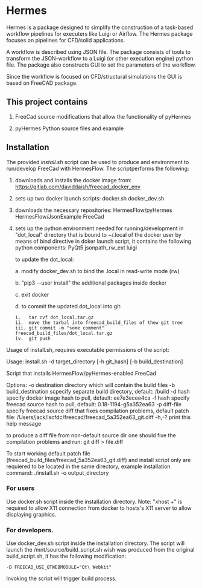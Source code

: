 # Hermes

Hermes is a package designed to simplify the construction of a task-based workflow pipelines for executers like 
Luigi or Airflow. The Hermes package focuses on pipelines for CFD/solid applications.

A workflow is described using JSON file. The package consists of tools to transform the JSON-workflow 
to a Luigi (or other execution engine) python file. 
The package also constructs GUI to set the parameters of the workflow. 

Since the workflow is focused on CFD/structural simulations the GUI is based on FreeCAD package. 


## This project contains
1. FreeCad source modifications that allow the functionality of pyHermes

2. pyHermes Python source files and example

## Installation

The provided *install.sh* script can be used to produce and environment to run/develop FreeCad with HermesFlow.
The scriptperforms the following:

1. downloads and installs the docker image from:
    https://gitlab.com/daviddaish/freecad_docker_env 

2. sets up two docker launch scripts:
    docker.sh
    docker_dev.sh

 
3. downloads  the necessary repositories:
    HermesFlow/pyHermes
    HermesFlow/JsonExample
    FreeCad

4. sets up the python environment needed for running/development in "dot_local" directory that is bound to ~/.local of the docker user by means of bind directive in doker launch script, it contains the following python components:
    PyQt5
    jsonpath_rw_ext
    luigi

   to update the dot_local: 
   
   a. modify docker_dev.sh to bind the .local in read-write mode (rw)

   b. "pip3 --user install" the additional packages inside docker
   
   c. exit docker
   
   d. to commit the updated dot_local into git:
   
       i.   tar cvf dot_local.tar.gz
       ii.  move the tarbal into freecad_build_files of thew git tree
       iii. git commit -m "some comment" freecad_build_files/dot_local.tar.gz
       iv.  git push



Usage of install.sh, requires executable permissions of the script:

Usage:
    install.sh -d target_directory [-h git_hash] [-b build_destination]

Script that installs HermesFlow/pyHermes-enabled FreeCad

Options:
    -o destination          directory which will contain the build files
    -b build_destination    scpecify separate build directory, default: /build
    -d hash                 specify docker image hash to pull, default: ee7e3ecee4ca
    -f hash                 specify freecad source hash to pull, default: 0.18-1194-g5a352ea63
    -p diff-file            specify freecad source diff that fixes compilation problems, default patch file:  /Users/jack/iscfdc/freecad/freecad_5a352ea63_git.diff
    -h,-?                   print this help message

        
to produce a diff file from non-default source dir one should fixe the compilation problems and run:
    git diff > file.diff

To start working default patch file (freecad_build_files/freecad_5a352ea63_git.diff) and install script only are requiered to be located in the same directory, example installation command:
./install.sh -o output_directory

### For users 

Use docker.sh script inside the installation directory. Note: "xhost +"  is required to allow X11 connection from docker to hosts's X11 server to allow displaying graphics. 

### For developers. 

Use docker_dev.sh script inside the installation directory. The script will launch the /mnt/source/build_script.sh wish was produced from the original build_script.sh, it has the following modification:

    -D FREECAD_USE_QTWEBMODULE="Qt\ Webkit" 

Invoking the script will trigger build process. 

